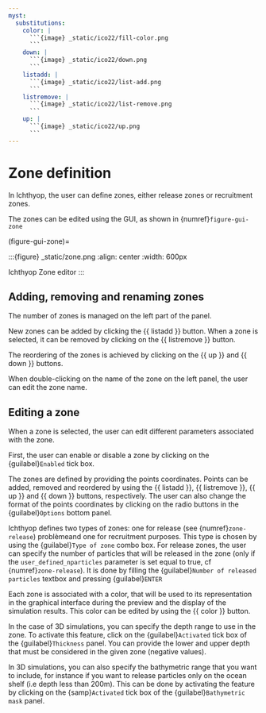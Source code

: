 ```yaml
---
myst:
  substitutions:
    color: |
      ```{image} _static/ico22/fill-color.png
      ```
    down: |
      ```{image} _static/ico22/down.png
      ```
    listadd: |
      ```{image} _static/ico22/list-add.png
      ```
    listremove: |
      ```{image} _static/ico22/list-remove.png
      ```
    up: |
      ```{image} _static/ico22/up.png
      ```
---
```


# Zone definition

In Ichthyop, the user can define zones, either release zones or recruitment zones.

The zones can be edited using the GUI, as shown in {numref}`figure-gui-zone`

(figure-gui-zone)=

:::{figure} _static/zone.png
:align: center
:width: 600px

Ichthyop Zone editor
:::

## Adding, removing and renaming zones

The number of zones is managed on the left part of the panel.

New zones can be added by clicking the {{ listadd }} button. When a zone is selected, it can be removed by
clicking on the {{ listremove }} button.

The reordering of the zones is achieved by clicking on the {{ up }} and {{ down }} buttons.

When double-clicking on the name of the zone on the left panel, the user can edit the zone name.

## Editing a zone

When a zone is selected, the user can edit different parameters associated with the zone.

First, the user can enable or disable a zone by clicking on the {guilabel}`Enabled` tick box.

The zones are defined by providing the points coordinates. Points can be added, removed and reordered by using the
{{ listadd }}, {{ listremove }}, {{ up }} and {{ down }} buttons, respectively. The user can also change the format of the points coordinates by clicking on the radio buttons in the {guilabel}`Options` bottom panel.

Ichthyop defines two types of zones: one for release (see {numref}`zone-release`) problèmeand one for recruitment purposes.
This type is chosen by using the {guilabel}`Type of zone` combo box. For release zones, the user can specify the number of
particles that will be released in the zone (only if the `user_defined_nparticles` parameter is
set equal to true, cf {numref}`zone-release`). It is done by filling the {guilabel}`Number of released particles` textbox
and pressing {guilabel}`ENTER`

Each zone is associated with a color, that will be used to its representation in the graphical interface during the
preview and the display of the simulation results.
This color can be edited by using the {{ color }} button.

In the case of 3D simulations, you can specify the depth range to use in the zone. To activate this feature,
click on the {guilabel}`Activated` tick box of the {guilabel}`Thickness` panel.
You can provide the lower and upper depth that must be considered in the given zone (negative values).

In 3D simulations, you can also specify the bathymetric range that you want to include, for
instance if you want to release particles only
on the ocean shelf (i.e depth less than 200m). This can be done by activating the feature by clicking on the
{samp}`Activated` tick box of the {guilabel}`Bathymetric mask` panel.
